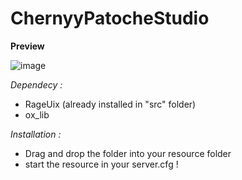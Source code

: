 # ChernyyPatocheStudio

**Preview**


![image](https://user-images.githubusercontent.com/92865037/211126863-2a04ff40-7c03-40f0-98e1-683236ceaf62.png)


*Dependecy :*
- RageUix (already installed in "src" folder)
- ox_lib

*Installation :*
- Drag and drop the folder into your resource folder
- start the resource in your server.cfg !
